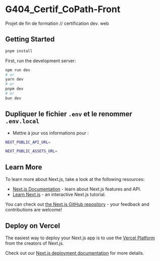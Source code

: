 # G404_Certif_CoPath-Front
Projet de fin de formation // certification dev. web


## Getting Started

```bash
pnpm install
```

First, run the development server:

```bash
npm run dev
# or
yarn dev
# or
pnpm dev
# or
bun dev
```

## Dupliquer le fichier `.env` et le renommer `.env.local`

- Mettre à jour vos informations pour : 

```bash 
NEXT_PUBLIC_API_URL=
```
```bash
NEXT_PUBLIC_ASSETS_URL=
```

## Learn More

To learn more about Next.js, take a look at the following resources:

- [Next.js Documentation](https://nextjs.org/docs) - learn about Next.js features and API.
- [Learn Next.js](https://nextjs.org/learn) - an interactive Next.js tutorial.

You can check out [the Next.js GitHub repository](https://github.com/vercel/next.js) - your feedback and contributions are welcome!

## Deploy on Vercel

The easiest way to deploy your Next.js app is to use the [Vercel Platform](https://vercel.com/new?utm_medium=default-template&filter=next.js&utm_source=create-next-app&utm_campaign=create-next-app-readme) from the creators of Next.js.

Check out our [Next.js deployment documentation](https://nextjs.org/docs/app/building-your-application/deploying) for more details.
